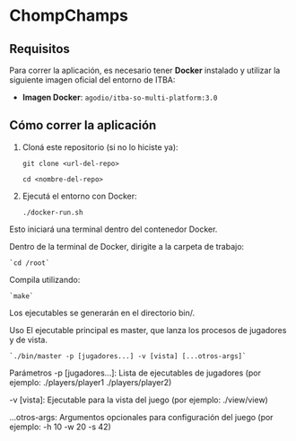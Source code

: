 # ChompChamps

## Requisitos

Para correr la aplicación, es necesario tener **Docker** instalado y utilizar la siguiente imagen oficial del entorno de ITBA:

- **Imagen Docker**: `agodio/itba-so-multi-platform:3.0`

## Cómo correr la aplicación

1. Cloná este repositorio (si no lo hiciste ya):

   `git clone <url-del-repo>`
   
   `cd <nombre-del-repo>`
  
3. Ejecutá el entorno con Docker:

   `./docker-run.sh`

Esto iniciará una terminal dentro del contenedor Docker.

Dentro de la terminal de Docker, dirigite a la carpeta de trabajo:

    `cd /root`
    
Compila utilizando:

    `make`
    
Los ejecutables se generarán en el directorio bin/.

  Uso
El ejecutable principal es master, que lanza los procesos de jugadores y de vista.

    `./bin/master -p [jugadores...] -v [vista] [...otros-args]`

Parámetros
-p [jugadores...]: Lista de ejecutables de jugadores (por ejemplo: ./players/player1 ./players/player2)

-v [vista]: Ejecutable para la vista del juego (por ejemplo: ./view/view)

...otros-args: Argumentos opcionales para configuración del juego (por ejemplo: -h 10 -w 20 -s 42)

